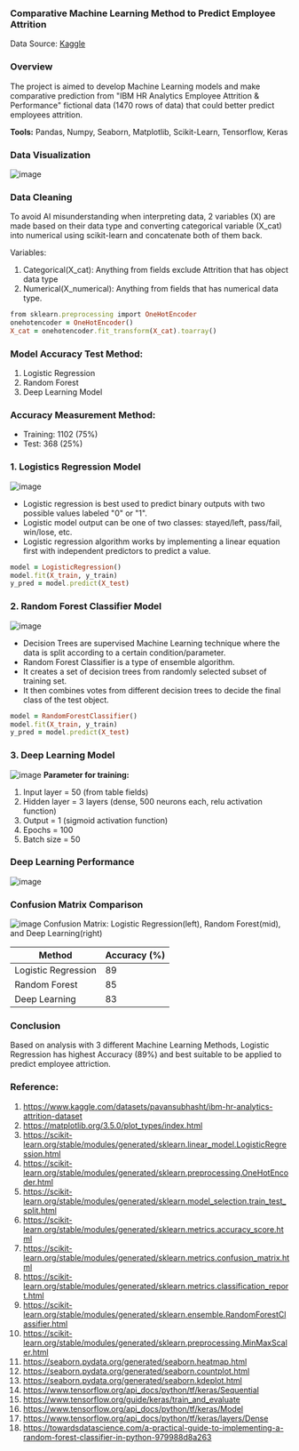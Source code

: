 ### Comparative Machine Learning Method to Predict Employee Attrition
Data Source: [Kaggle](https://www.kaggle.com/datasets/pavansubhasht/ibm-hr-analytics-attrition-dataset)
### Overview
The project is aimed to develop Machine Learning models and make comparative prediction from "IBM HR Analytics Employee Attrition & Performance" fictional data (1470 rows of data) that could better predict employees attrition.

**Tools:** Pandas, Numpy, Seaborn, Matplotlib, Scikit-Learn, Tensorflow, Keras

### Data Visualization
![image](https://user-images.githubusercontent.com/37673834/169264965-dfecf0e7-af31-44c7-8209-24530e81043c.png)

### Data Cleaning
To avoid AI misunderstanding when interpreting data, 2 variables (X) are made based on their data type and converting categorical variable (X_cat) into numerical using scikit-learn and concatenate both of them back.

Variables:
1. Categorical(X_cat): Anything from fields exclude Attrition that has object data type
2. Numerical(X_numerical):  Anything from fields that has numerical data type.
``` ruby
from sklearn.preprocessing import OneHotEncoder
onehotencoder = OneHotEncoder()
X_cat = onehotencoder.fit_transform(X_cat).toarray()
```
### Model Accuracy Test Method:
1. Logistic Regression
2. Random Forest
3. Deep Learning Model 

### Accuracy Measurement Method:
 - Training: 1102 (75%)
 - Test: 368 (25%)

### 1. Logistics Regression Model
![image](https://user-images.githubusercontent.com/37673834/169258872-4b8e00a5-164f-4a29-9985-805864f0d7c5.png)
 - Logistic regression is best used to predict binary outputs with two possible values labeled "0" or "1".
 - Logistic model output can be one of two classes: stayed/left, pass/fail, win/lose, etc.
 - Logistic regression algorithm works by implementing a linear equation first with independent predictors to predict a value.
``` ruby
model = LogisticRegression()
model.fit(X_train, y_train)
y_pred = model.predict(X_test)
```

### 2. Random Forest Classifier Model
![image](https://user-images.githubusercontent.com/37673834/169261437-ebbbbf42-e0c7-4dfa-8528-47c52edf93e9.png)
 - Decision Trees are supervised Machine Learning technique where the data is split according to a certain condition/parameter. 
 - Random Forest Classifier is a type of ensemble algorithm. 
 - It creates a set of decision trees from randomly selected subset of training set. 
 - It then combines votes from different decision trees to decide the final class of the test object.
``` ruby
model = RandomForestClassifier()
model.fit(X_train, y_train)
y_pred = model.predict(X_test)
```

### 3. Deep Learning Model
![image](https://user-images.githubusercontent.com/37673834/169259386-f9650727-6042-40de-9f92-74e5b1d58a46.png)
**Parameter for training:**
1. Input layer = 50 (from table fields)
2. Hidden layer = 3 layers (dense, 500 neurons each, relu activation function)
3. Output = 1 (sigmoid activation function)
4. Epochs = 100 
5. Batch size = 50

### Deep Learning Performance
![image](https://user-images.githubusercontent.com/37673834/169192599-d06e652a-7a06-4309-b9e5-d2f6e7eab3ff.png)

### Confusion Matrix Comparison

![image](https://user-images.githubusercontent.com/37673834/169203314-84f5b0e0-2406-4e74-af64-d9022e0f4da9.png)
Confusion Matrix: Logistic Regression(left), Random Forest(mid), and Deep Learning(right)

|   Method           |Accuracy (%)|
|--------------------|------------|
| Logistic Regression|         89 |
| Random Forest      |         85 |
| Deep Learning      |         83 |

### Conclusion
Based on analysis with 3 different Machine Learning Methods, Logistic Regression has highest Accuracy (89%) and best suitable to be applied to predict employee attriction.
### Reference:
1. https://www.kaggle.com/datasets/pavansubhasht/ibm-hr-analytics-attrition-dataset
2. https://matplotlib.org/3.5.0/plot_types/index.html
3. https://scikit-learn.org/stable/modules/generated/sklearn.linear_model.LogisticRegression.html
4. https://scikit-learn.org/stable/modules/generated/sklearn.preprocessing.OneHotEncoder.html
5. https://scikit-learn.org/stable/modules/generated/sklearn.model_selection.train_test_split.html
6. https://scikit-learn.org/stable/modules/generated/sklearn.metrics.accuracy_score.html
7. https://scikit-learn.org/stable/modules/generated/sklearn.metrics.confusion_matrix.html
8. https://scikit-learn.org/stable/modules/generated/sklearn.metrics.classification_report.html
9. https://scikit-learn.org/stable/modules/generated/sklearn.ensemble.RandomForestClassifier.html
10. https://scikit-learn.org/stable/modules/generated/sklearn.preprocessing.MinMaxScaler.html
11. https://seaborn.pydata.org/generated/seaborn.heatmap.html
12. https://seaborn.pydata.org/generated/seaborn.countplot.html
13. https://seaborn.pydata.org/generated/seaborn.kdeplot.html
14. https://www.tensorflow.org/api_docs/python/tf/keras/Sequential
15. https://www.tensorflow.org/guide/keras/train_and_evaluate
16. https://www.tensorflow.org/api_docs/python/tf/keras/Model
17. https://www.tensorflow.org/api_docs/python/tf/keras/layers/Dense
18. https://towardsdatascience.com/a-practical-guide-to-implementing-a-random-forest-classifier-in-python-979988d8a263
